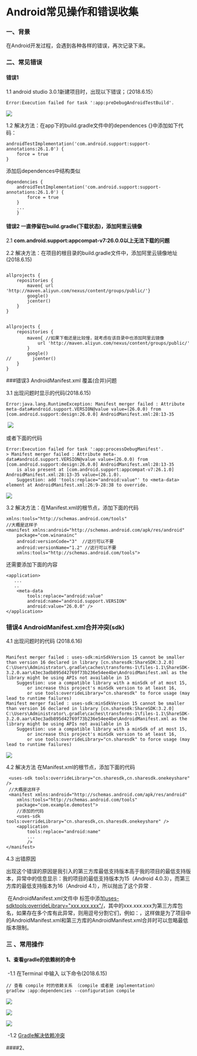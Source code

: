 

#               Android常见操作和错误收集

### 一、背景 

在Android开发过程，会遇到各种各样的错误，再次记录下来。

### 二、常见错误

#### 错误1

1.1  android studio 3.0.1新建项目时，出现以下错误；（2018.6.15）

```
Error:Execution failed for task ':app:preDebugAndroidTestBuild'.
```

   ![](D:\AndroidFile\Photo\error01_01.png) 

1.2  解决方法：在app下的build.gradle文件中的dependences {}中添加如下代码： 

```
androidTestImplementation('com.android.support:support-annotations:26.1.0') {
    force = true
}
```

添加后dependences中结构类似 

```
dependencies {
    androidTestImplementation('com.android.support:support-annotations:26.1.0') {
        force = true
    }
    ...
    }
```

#### 错误2  一直停留在build.gradle(下载状态)，添加阿里云镜像

2.1  **com.android.support:appcompat-v7:26.0.0以上无法下载的问题**

2.2 解决方法：在项目的根目录的build.gradle文件中，添加阿里云镜像地址(2018.6.15)

```

allprojects {
    repositories {
        maven{ url 'http://maven.aliyun.com/nexus/content/groups/public/'}
        google()
        jcenter()
    }
}


allprojects {
    repositories {
        maven{ //如果下载还是比较慢，就考虑在该目录中也添加阿里云镜像
            url 'http://maven.aliyun.com/nexus/content/groups/public/'
        }
        google()
//        jcenter()
    }
}
```



###错误3 AndroidManifest.xml 覆盖(合并)问题

   3.1  出现问题时显示的代码(2018.6.15)

```
Error:java.lang.RuntimeException: Manifest merger failed : Attribute meta-data#android.support.VERSION@value value=(26.0.0) from [com.android.support:design:26.0.0] AndroidManifest.xml:28:13-35
```

​       ![](D:\AndroidFile\Photo\error03_01.JPG)

   或者下面的代码

```
Error:Execution failed for task ':app:processDebugManifest'.
> Manifest merger failed : Attribute meta-data#android.support.VERSION@value value=(26.0.0) from [com.android.support:design:26.0.0] AndroidManifest.xml:28:13-35
  	is also present at [com.android.support:appcompat-v7:26.1.0] AndroidManifest.xml:28:13-35 value=(26.1.0).
  	Suggestion: add 'tools:replace="android:value"' to <meta-data> element at AndroidManifest.xml:26:9-28:38 to override.
```

![](D:\AndroidFile\Photo\error03_02.JPG)

3.2  解决方法：在Manifest.xml的根节点，添加下面的代码

```
xmlns:tools="http://schemas.android.com/tools"
//大概是这样子
<manifest xmlns:android="http://schemas.android.com/apk/res/android"
    package="com.winanainc"
    android:versionCode="3"  //这行可以不要
    android:versionName="1.2" //这行可以不要
    xmlns:tools="http://schemas.android.com/tools">
```

还需要添加下面的内容

```
<application>
   ...
   ..
    <meta-data
        tools:replace="android:value"
        android:name="android.support.VERSION"
        android:value="26.0.0" />
</application>
```

### 错误4 AndroidManifest.xml合并冲突(sdk)

4.1 出现问题时的代码 (2018.6.16)

```

Manifest merger failed : uses-sdk:minSdkVersion 15 cannot be smaller than version 16 declared in library [cn.sharesdk:ShareSDK:3.2.0] C:\Users\Administrator\.gradle\caches\transforms-1\files-1.1\ShareSDK-3.2.0.aar\43ec3adb895d42769f73b236e54ee4be\AndroidManifest.xml as the library might be using APIs not available in 15
	Suggestion: use a compatible library with a minSdk of at most 15,
		or increase this project's minSdk version to at least 16,
		or use tools:overrideLibrary="cn.sharesdk" to force usage (may lead to runtime failures)
Manifest merger failed : uses-sdk:minSdkVersion 15 cannot be smaller than version 16 declared in library [cn.sharesdk:ShareSDK:3.2.0] C:\Users\Administrator\.gradle\caches\transforms-1\files-1.1\ShareSDK-3.2.0.aar\43ec3adb895d42769f73b236e54ee4be\AndroidManifest.xml as the library might be using APIs not available in 15
	Suggestion: use a compatible library with a minSdk of at most 15,
		or increase this project's minSdk version to at least 16,
		or use tools:overrideLibrary="cn.sharesdk" to force usage (may lead to runtime failures)
```

![](D:\AndroidFile\Photo\error04_01.PNG)

4.2 解决方法 在Manifest.xml的根节点，添加下面的代码

```
 <uses-sdk tools:overrideLibrary="cn.sharesdk,cn.sharesdk.onekeyshare" />
 //大概是这样子
 <manifest xmlns:android="http://schemas.android.com/apk/res/android"
    xmlns:tools="http://schemas.android.com/tools"
    package="com.example.demotest">
    //添加的代码
    <uses-sdk tools:overrideLibrary="cn.sharesdk,cn.sharesdk.onekeyshare" />
    <application
        tools:replace="android:name"
        ...
        />
</manifest>
```

4.3 出错原因

​       出现这个错误的原因是我引入的第三方库最低支持版本高于我的项目的最低支持版本，异常中的信息显示：我的项目的最低支持版本为15（Android 4.0.3），而第三方库的最低支持版本为16（Android 4.1），所以抛出了这个异常 .

​       在AndroidManifest.xml文件中 标签中添加<uses-sdktools:overrideLibrary="xxx.xxx.xxx"/>，其中的xxx.xxx.xxx为第三方库包名，如果存在多个库有此异常，则用逗号分割它们，例如：<uses-sdk tools:overrideLibrary="xxx.xxx.aaa, xxx.xxx.bbb"/>，这样做是为了项目中的AndroidManifest.xml和第三方库的AndroidManifest.xml合并时可以忽略最低版本限制。 



### 三 、常用操作

#### 1、查看gradle的依赖树的命令

​     -1.1  在Terminal 中输入 以下命令(2018.6.15)

```
// 查看 compile 时的依赖关系 （compile 或者是 implementation）
gradlew :app:dependencies --configuration compile   
```

  ![](D:\AndroidFile\Photo\operat01_01.JPG)

![](D:\AndroidFile\Photo\operat01_02.JPG)

![](D:\AndroidFile\Photo\operat01_03.JPG)





​    -1.2  [Gradle解决依赖冲突](https://www.jianshu.com/p/8d02da77c83d)

####2、